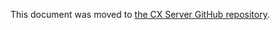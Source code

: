 This document was moved to [the CX Server GitHub repository](https://github.com/SAP/devops-docker-cx-server/blob/master/docs/operations/self-signed-tls.md).
